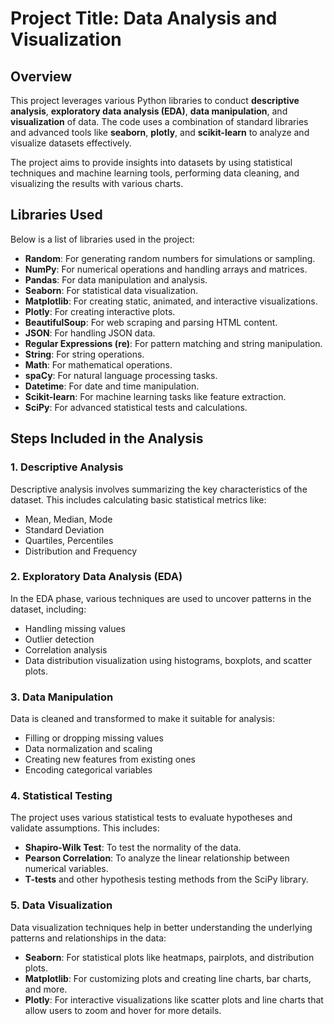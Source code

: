 # Project Title: Data Analysis and Visualization

## Overview

This project leverages various Python libraries to conduct **descriptive analysis**, **exploratory data analysis (EDA)**, **data manipulation**, and **visualization** of data. The code uses a combination of standard libraries and advanced tools like **seaborn**, **plotly**, and **scikit-learn** to analyze and visualize datasets effectively.

The project aims to provide insights into datasets by using statistical techniques and machine learning tools, performing data cleaning, and visualizing the results with various charts.

## Libraries Used

Below is a list of libraries used in the project:

- **Random**: For generating random numbers for simulations or sampling.
- **NumPy**: For numerical operations and handling arrays and matrices.
- **Pandas**: For data manipulation and analysis.
- **Seaborn**: For statistical data visualization.
- **Matplotlib**: For creating static, animated, and interactive visualizations.
- **Plotly**: For creating interactive plots.
- **BeautifulSoup**: For web scraping and parsing HTML content.
- **JSON**: For handling JSON data.
- **Regular Expressions (re)**: For pattern matching and string manipulation.
- **String**: For string operations.
- **Math**: For mathematical operations.
- **spaCy**: For natural language processing tasks.
- **Datetime**: For date and time manipulation.
- **Scikit-learn**: For machine learning tasks like feature extraction.
- **SciPy**: For advanced statistical tests and calculations.

## Steps Included in the Analysis

### 1. **Descriptive Analysis**
Descriptive analysis involves summarizing the key characteristics of the dataset. This includes calculating basic statistical metrics like:
- Mean, Median, Mode
- Standard Deviation
- Quartiles, Percentiles
- Distribution and Frequency

### 2. **Exploratory Data Analysis (EDA)**
In the EDA phase, various techniques are used to uncover patterns in the dataset, including:
- Handling missing values
- Outlier detection
- Correlation analysis
- Data distribution visualization using histograms, boxplots, and scatter plots.

### 3. **Data Manipulation**
Data is cleaned and transformed to make it suitable for analysis:
- Filling or dropping missing values
- Data normalization and scaling
- Creating new features from existing ones
- Encoding categorical variables

### 4. **Statistical Testing**
The project uses various statistical tests to evaluate hypotheses and validate assumptions. This includes:
- **Shapiro-Wilk Test**: To test the normality of the data.
- **Pearson Correlation**: To analyze the linear relationship between numerical variables.
- **T-tests** and other hypothesis testing methods from the SciPy library.

### 5. **Data Visualization**
Data visualization techniques help in better understanding the underlying patterns and relationships in the data:
- **Seaborn**: For statistical plots like heatmaps, pairplots, and distribution plots.
- **Matplotlib**: For customizing plots and creating line charts, bar charts, and more.
- **Plotly**: For interactive visualizations like scatter plots and line charts that allow users to zoom and hover for more details.


